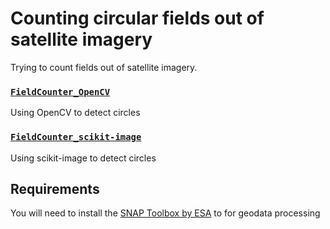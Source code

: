 # Counting circular fields out of satellite imagery

Trying to count fields out of satellite imagery.

### [`FieldCounter_OpenCV`](FieldCounter_OpenCV)

Using OpenCV to detect circles

### [`FieldCounter_scikit-image`](FieldCounter_scikit-image)

Using scikit-image to detect circles

## Requirements

You will need to install the [SNAP Toolbox by ESA](http://step.esa.int/main/toolboxes/snap/) to for geodata processing
